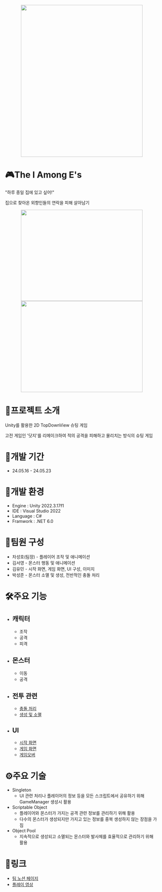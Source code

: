 <p align="center">
  
  <img src="https://github.com/ddun2/The-I-Among-E-s/assets/67744902/6b561b0b-c121-48fc-8a1e-ec4afb9f7cb8" width="400" height="500">
</p>

# 🎮The I Among E's
"하루 종일 집에 있고 싶어!"

집으로 찾아온 외향인들의 연락을 피해 살아남기
<p align="center">
<img src="https://github.com/ddun2/The-I-Among-E-s/assets/67744902/7c7b47a6-b7d3-4a3a-8b6c-b0e58b495e4e" width="400" height="300">

<img src="https://github.com/ddun2/The-I-Among-E-s/assets/67744902/cd70fdbe-afe4-4260-a822-cc13ed905a50" width="400" height="300">
</p>

# 📢프로젝트 소개
Unity를 활용한 2D TopDownView 슈팅 게임

고전 게임인 '닷지'를 리메이크하여 적의 공격을 피해하고 물리치는 방식의 슈팅 게임
# 📅개발 기간
- 24.05.16 - 24.05.23
# 📝개발 환경
- Engine : Unity 2022.3.17f1
- IDE : Visual Studio 2022
- Language : C#
- Framwork : .NET 6.0
# 🏃팀원 구성
- 차성호(팀장) - 플레이어 조작 및 애니메이션
- 김서영 - 몬스터 행동 및 애니메이션
- 김유민 - 시작 화면, 게임 화면, UI 구성, 이미지
- 박성준 - 몬스터 소멸 및 생성, 전반적인 충돌 처리
# 🛠️주요 기능
- ## 캐릭터
  - 조작
  - 공격
  - 피격
- ## 몬스터
  - 이동
  - 공격
- ## 전투 관련
  - [충돌 처리](https://github.com/ddun2/The-I-Among-E-s/wiki/%EC%B6%A9%EB%8F%8C-%EC%B2%98%EB%A6%AC)
  - [생성 및 소멸](https://github.com/ddun2/The-I-Among-E-s/wiki/%EB%AA%AC%EC%8A%A4%ED%84%B0-%EC%83%9D%EC%84%B1-%EB%B0%8F-%EC%86%8C%EB%A9%B8)
- ## UI
  - [시작 화면](https://github.com/ddun2/The-I-Among-E-s/wiki/%EA%B2%8C%EC%9E%84-%EA%B0%9C%EB%B0%9C-%EC%9E%85%EB%AC%B8-%ED%8C%80%ED%94%84%EB%A1%9C%EC%A0%9D%ED%8A%B8-%E2%80%90-The%E2%80%90I%E2%80%90Among%E2%80%90E%E2%80%90s)
  - [게임 화면](https://github.com/ddun2/The-I-Among-E-s/wiki/%EB%A9%94%EC%9D%B8-%EC%94%AC-%EB%A7%8C%EB%93%A4%EA%B8%B0) 
  - [게임오버](https://github.com/ddun2/The-I-Among-E-s/wiki/%EA%B2%8C%EC%9E%84%EC%98%A4%EB%B2%84%EC%B0%BD,-%EC%8A%A4%ED%86%A0%EB%A6%AC%EC%B0%BD,-%ED%98%84%EC%9E%AC,-%EC%B5%9C%EA%B3%A0-%EC%A0%90%EC%88%98%EA%B5%AC%ED%98%84) 

# ⚙️주요 기술
- Singleton
  - UI 관련 처리나 플레이어의 정보 등을 모든 스크립트에서 공유하기 위해 GameManager 생성시 활용
- Scriptable Object
  - 플레이어와 몬스터가 가지는 공격 관련 정보를 관리하기 위해 활용
  - 다수의 몬스터가 생성되지만 가지고 있는 정보를 중복 생성하지 않는 장점을 가짐
- Object Pool
  - 지속적으로 생성되고 소멸되는 몬스터와 발사체를 효율적으로 관리하기 위해 활용

# 🔔링크
- [팀 노션 페이지](https://teamsparta.notion.site/I-9-a05dec2947684e5985128c1bb04ab16e)
- [플레이 영상](https://www.youtube.com/watch?v=lzd_N56z1Mw)
